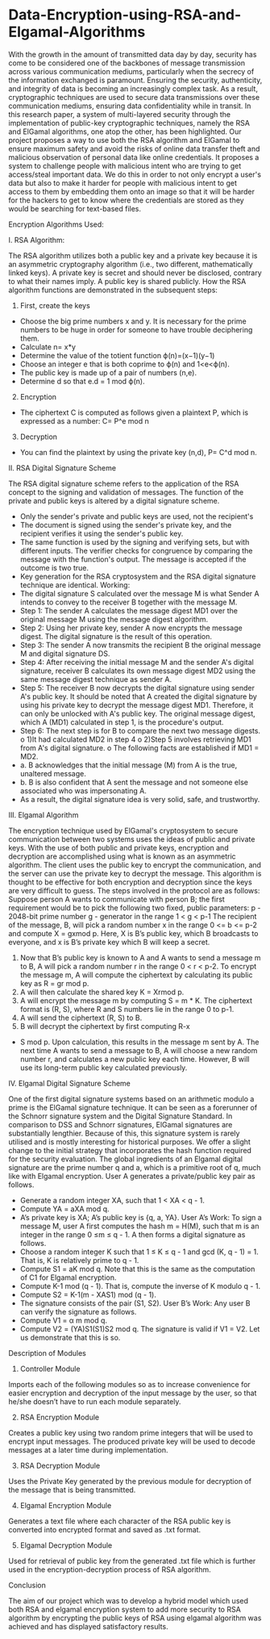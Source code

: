 # Data-Encryption-using-RSA-and-Elgamal-Algorithms

With the growth in the amount of transmitted data day by day, security has come to be
considered one of the backbones of message transmission across various communication
mediums, particularly when the secrecy of the information exchanged is paramount. Ensuring
the security, authenticity, and integrity of data is becoming an increasingly complex task. As a
result, cryptographic techniques are used to secure data transmissions over these
communication mediums, ensuring data confidentiality while in transit. In this research paper,
a system of multi-layered security through the implementation of public-key cryptographic
techniques, namely the RSA and ElGamal algorithms, one atop the other, has been highlighted.
Our project proposes a way to use both the RSA algorithm and ElGamal to ensure maximum
safety and avoid the risks of online data transfer theft and malicious observation of personal
data like online credentials. It proposes a system to challenge people with malicious intent who
are trying to get access/steal important data. We do this in order to not only encrypt a user's
data but also to make it harder for people with malicious intent to get access to them by
embedding them onto an image so that it will be harder for the hackers to get to know where
the credentials are stored as they would be searching for text-based files.

Encryption Algorithms Used:

I. RSA Algorithm:

The RSA algorithm utilizes both a public key and a private key because it is an asymmetric
cryptography algorithm (i.e., two different, mathematically linked keys). A private key is secret
and should never be disclosed, contrary to what their names imply. A public key is shared
publicly.
How the RSA algorithm functions are demonstrated in the subsequent steps:
1. First, create the keys
- Choose the big prime numbers x and y. It is necessary for the prime numbers to be huge
in order for someone to have trouble deciphering them.
- Calculate n= x*y
- Determine the value of the totient function ϕ(n)=(x−1)(y−1)
- Choose an integer e that is both coprime to ϕ(n) and 1<e<ϕ(n).
- The public key is made up of a pair of numbers (n,e).
- Determine d so that e.d = 1 mod ϕ(n).
2. Encryption
- The ciphertext C is computed as follows given a plaintext P, which is expressed as a
number: C= P^e mod n
3. Decryption
- You can find the plaintext by using the private key (n,d), P= C^d mod n.

II. RSA Digital Signature Scheme

The RSA digital signature scheme refers to the application of the RSA concept to the
signing and validation of messages.
The function of the private and public keys is altered by a digital signature scheme.
- Only the sender's private and public keys are used, not the recipient's
- The document is signed using the sender's private key, and the recipient verifies it using
the sender's public key.
- The same function is used by the signing and verifying sets, but with different inputs.
The verifier checks for congruence by comparing the message with the function's
output. The message is accepted if the outcome is two true.
- Key generation for the RSA cryptosystem and the RSA digital signature technique are
identical.
Working:
- The digital signature S calculated over the message M is what Sender A intends to
convey to the receiver B together with the message M.
- Step 1: The sender A calculates the message digest MD1 over the original message M
using the message digest algorithm.
- Step 2: Using her private key, sender A now encrypts the message digest. The digital
signature is the result of this operation.
- Step 3: The sender A now transmits the recipient B the original message M and digital
signature DS.
- Step 4: After receiving the initial message M and the sender A's digital signature,
receiver B calculates its own message digest MD2 using the same message digest
technique as sender A.
- Step 5: The receiver B now decrypts the digital signature using sender A's public key.
It should be noted that A created the digital signature by using his private key to decrypt
the message digest MD1. Therefore, it can only be unlocked with A's public key. The
original message digest, which A (MD1) calculated in step 1, is the procedure's output.
- Step 6: The next step is for B to compare the next two message digests.
o 1)It had calculated MD2 in step 4
o 2)Step 5 involves retrieving MD1 from A's digital signature.
o The following facts are established if MD1 = MD2.
- a. B acknowledges that the initial message (M) from A is the true,
unaltered message.
- b. B is also confident that A sent the message and not someone else 
associated who was impersonating A.
- As a result, the digital signature idea is very solid, safe, and trustworthy.

III. Elgamal Algorithm

The encryption technique used by ElGamal's cryptosystem to secure communication between
two systems uses the ideas of public and private keys. With the use of both public and private
keys, encryption and decryption are accomplished using what is known as an asymmetric
algorithm. The client uses the public key to encrypt the communication, and the server can use
the private key to decrypt the message. This algorithm is thought to be effective for both
encryption and decryption since the keys are very difficult to guess.
The steps involved in the protocol are as follows:
Suppose person A wants to communicate with person B; the first requirement would be to pick
the following two fixed, public parameters:
p - 2048-bit prime number
g - generator in the range 1 < g < p-1
The recipient of the message, B, will pick a random number x in the range 0 <= b <= p-2 and
compute X = gxmod p. Here, X is B’s public key, which B broadcasts to everyone, and x is B’s
private key which B will keep a secret.
1. Now that B’s public key is known to A and A wants to send a message m to B, A will
pick a random number r in the range 0 < r < p-2. To encrypt the message m, A will
compute the ciphertext by calculating its public key as R = gr mod p.
2. A will then calculate the shared key K = Xrmod p.
3. A will encrypt the message m by computing S = m * K. The ciphertext format is (R, S),
where R and S numbers lie in the range 0 to p-1.
4. A will send the ciphertext (R, S) to B.
5. B will decrypt the ciphertext by first computing R-x
* S mod p. Upon calculation, this
results in the message m sent by A.
The next time A wants to send a message to B, A will choose a new random number r, and
calculates a new public key each time. However, B will use its long-term public key calculated
previously.

IV. Elgamal Digital Signature Scheme

One of the first digital signature systems based on an arithmetic modulo a prime is the ElGamal
signature technique. It can be seen as a forerunner of the Schnorr signature system and the
Digital Signature Standard. In comparison to DSS and Schnorr signatures, ElGamal signatures
are substantially lengthier. Because of this, this signature system is rarely utilised and is mostly
interesting for historical purposes. We offer a slight change to the initial strategy that
incorporates the hash function required for the security evaluation.
The global ingredients of an Elgamal digital signature are the prime number q and a, which is
a primitive root of q, much like with Elgamal encryption.
User A generates a private/public key pair as follows.
- Generate a random integer XA, such that 1 < XA < q - 1.
- Compute YA = aXA mod q.
- A’s private key is XA; A’s public key is {q, a, YA}.
User A’s Work:
To sign a message M, user A first computes the hash m = H(M), such that m is an integer in
the range 0 ≤m ≤ q - 1. A then forms a digital signature as follows.
- Choose a random integer K such that 1 ≤ K ≤ q - 1 and gcd (K, q - 1) = 1. That is, K is
relatively
prime to q - 1.
- Compute S1 = aK mod q. Note that this is the same as the computation of C1
for Elgamal encryption.
- Compute K-1 mod (q - 1). That is, compute the inverse of K modulo q - 1.
- Compute S2 = K-1(m - XAS1) mod (q - 1).
- The signature consists of the pair (S1, S2).
User B’s Work:
Any user B can verify the signature as follows.
- Compute V1 = α m mod q.
- Compute V2 = (YA)S1(S1)S2 mod q.
The signature is valid if V1 = V2. Let us demonstrate that this is so.

Description of Modules

1. Controller Module

Imports each of the following modules so as to increase convenience for easier
encryption and decryption of the input message by the user, so that he/she doesn’t have
to run each module separately.

2. RSA Encryption Module

Creates a public key using two random prime integers that will be used to encrypt
input messages. The produced private key will be used to decode messages at a later
time during implementation.

3. RSA Decryption Module

Uses the Private Key generated by the previous module for decryption of the
message that is being transmitted.

4. Elgamal Encryption Module

Generates a text file where each character of the RSA public key is converted into
encrypted format and saved as .txt format.

5. Elgamal Decryption Module

Used for retrieval of public key from the generated .txt file which is further used in
the encryption-decryption process of RSA algorithm.

Conclusion

The aim of our project which was to develop a hybrid model which used both RSA and elgamal
encryption system to add more security to RSA algorithm by encrypting the public keys of
RSA using elgamal algorithm was achieved and has displayed satisfactory results.
